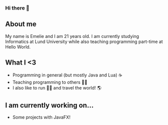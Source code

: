 ### Hi there 👋

## About me

My name is Emelie and I am 21 years old. I am currently studying Informatics at Lund University while also teaching programming part-time at Hello World.

## What I <3

- Programming in general (but mostly Java and Lua) ☕️ 
- Teaching programming to others 👩‍🏫 
- I also like to run 🏃‍♀️ and travel the world! 🌎

## I am currently working on...

- Some projects with JavaFX!

<!--
**eemmeelliiee/eemmeelliiee** is a ✨ _special_ ✨ repository because its `README.md` (this file) appears on your GitHub profile.

Here are some ideas to get you started:

- 🔭 I’m currently working on ...
- 🌱 I’m currently learning ...
- 👯 I’m looking to collaborate on ...
- 🤔 I’m looking for help with ...
- 💬 Ask me about ...
- 📫 How to reach me: ...
- 😄 Pronouns: ...
- ⚡ Fun fact: ...
-->
